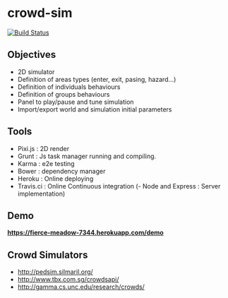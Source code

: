 crowd-sim
=========

[![Build Status](https://travis-ci.org/Jacq/crowd-sim.svg?branch=master)](https://travis-ci.org/Jacq/crowd-sim)

## Objectives ##
- 2D simulator
- Definition of areas types (enter, exit, pasing, hazard...)
- Definition of individuals behaviours
- Definition of groups behaviours
- Panel to play/pause and tune simulation
- Import/export world and simulation initial parameters

## Tools  ##
- Pixi.js : 2D render
- Grunt : Js task manager running and compiling.
- Karma : e2e testing
- Bower : dependency manager
- Heroku : Online deploying
- Travis.ci : Online Continuous integration
(- Node and Express : Server implementation)

## Demo ##
**https://fierce-meadow-7344.herokuapp.com/demo**

## Crowd Simulators
- http://pedsim.silmaril.org/
- http://www.tbx.com.sg/crowdsapi/
- http://gamma.cs.unc.edu/research/crowds/
